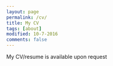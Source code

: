 ```yaml
---
layout: page
permalink: /cv/
title: My CV
tags: [about]
modified: 10-7-2016
comments: false
---
```


My CV/resume is available upon request
